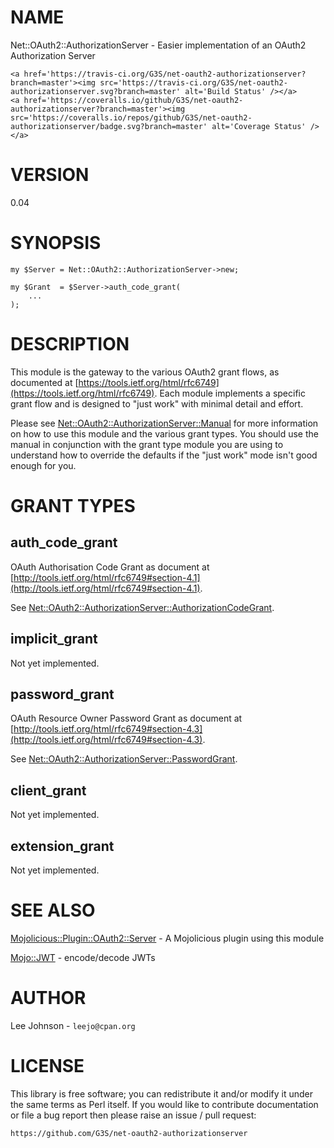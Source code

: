 # NAME

Net::OAuth2::AuthorizationServer - Easier implementation of an OAuth2
Authorization Server

<div>

    <a href='https://travis-ci.org/G3S/net-oauth2-authorizationserver?branch=master'><img src='https://travis-ci.org/G3S/net-oauth2-authorizationserver.svg?branch=master' alt='Build Status' /></a>
    <a href='https://coveralls.io/github/G3S/net-oauth2-authorizationserver?branch=master'><img src='https://coveralls.io/repos/github/G3S/net-oauth2-authorizationserver/badge.svg?branch=master' alt='Coverage Status' /></a>
</div>

# VERSION

0.04

# SYNOPSIS

    my $Server = Net::OAuth2::AuthorizationServer->new;

    my $Grant  = $Server->auth_code_grant(
        ...
    );

# DESCRIPTION

This module is the gateway to the various OAuth2 grant flows, as documented
at [https://tools.ietf.org/html/rfc6749](https://tools.ietf.org/html/rfc6749). Each module implements a specific
grant flow and is designed to "just work" with minimal detail and effort.

Please see [Net::OAuth2::AuthorizationServer::Manual](https://metacpan.org/pod/Net::OAuth2::AuthorizationServer::Manual) for more information
on how to use this module and the various grant types. You should use the manual
in conjunction with the grant type module you are using to understand how to
override the defaults if the "just work" mode isn't good enough for you.

# GRANT TYPES

## auth\_code\_grant

OAuth Authorisation Code Grant as document at [http://tools.ietf.org/html/rfc6749#section-4.1](http://tools.ietf.org/html/rfc6749#section-4.1).

See [Net::OAuth2::AuthorizationServer::AuthorizationCodeGrant](https://metacpan.org/pod/Net::OAuth2::AuthorizationServer::AuthorizationCodeGrant).

## implicit\_grant

Not yet implemented.

## password\_grant

OAuth Resource Owner Password Grant as document at [http://tools.ietf.org/html/rfc6749#section-4.3](http://tools.ietf.org/html/rfc6749#section-4.3).

See [Net::OAuth2::AuthorizationServer::PasswordGrant](https://metacpan.org/pod/Net::OAuth2::AuthorizationServer::PasswordGrant).

## client\_grant

Not yet implemented.

## extension\_grant

Not yet implemented.

# SEE ALSO

[Mojolicious::Plugin::OAuth2::Server](https://metacpan.org/pod/Mojolicious::Plugin::OAuth2::Server) - A Mojolicious plugin using this module

[Mojo::JWT](https://metacpan.org/pod/Mojo::JWT) - encode/decode JWTs

# AUTHOR

Lee Johnson - `leejo@cpan.org`

# LICENSE

This library is free software; you can redistribute it and/or modify it under
the same terms as Perl itself. If you would like to contribute documentation
or file a bug report then please raise an issue / pull request:

    https://github.com/G3S/net-oauth2-authorizationserver
